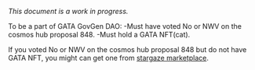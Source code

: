 *This document is a work in progress.*

To be a part of GATA GovGen DAO:
-Must have voted No or NWV on the cosmos hub proposal 848.
-Must hold a GATA NFT(cat).

If you voted No or NWV on the cosmos hub proposal 848 but do not have GATA NFT, you might can get one from [stargaze marketplace](https://www.stargaze.zone/m/colonialcats/tokens).

